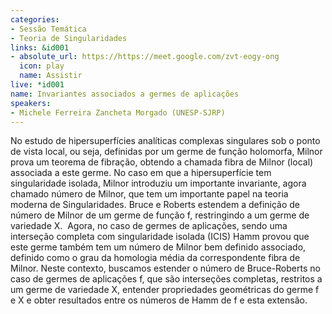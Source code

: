```yaml
---
categories:
- Sessão Temática
- Teoria de Singularidades
links: &id001
- absolute_url: https://https://meet.google.com/zvt-eogy-ong
  icon: play
  name: Assistir
live: *id001
name: Invariantes associados a germes de aplicações
speakers:
- Michele Ferreira Zancheta Morgado (UNESP-SJRP)
---
```


No estudo de hipersuperfícies analíticas complexas singulares sob o ponto de vista local, ou seja, definidas por um germe de função holomorfa, Milnor prova um teorema de fibração, obtendo a chamada fibra de Milnor (local) associada a este germe. No caso em que a hipersuperfície tem singularidade isolada, Milnor introduziu um importante invariante, agora chamado número de Milnor, que tem um importante papel na teoria moderna de Singularidades. Bruce e Roberts estendem a definição de número de Milnor de um germe de função f, restringindo a um germe de variedade X.  Agora, no caso de germes de aplicações, sendo uma interseção completa com singularidade isolada (ICIS) Hamm provou que este germe também tem um número de Milnor bem definido associado, definido como o grau da homologia média da correspondente fibra de Milnor.   Neste contexto, buscamos estender o número de Bruce-Roberts no caso de germes de aplicações f, que são interseções completas, restritos a um germe de variedade X, entender propriedades geométricas do germe f e X e obter resultados entre os números de Hamm de f e esta extensão. 